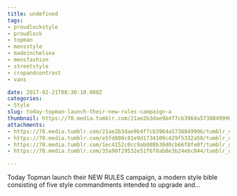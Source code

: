```yaml
---
title: undefined
tags:
- proudlockstyle
- proudlock
- topman
- mensstyle
- madeinchelsea
- mensfashion
- streetstyle
- cropandcontrast
- vans

date: 2017-02-21T08:30:10.000Z
categories:
- Style
slug: today-topman-launch-their-new-rules-campaign-a
thumbnail: https://78.media.tumblr.com/21ae2b3dae9b4f7cb3964a5738849996/tumblr_olotcmKbUT1rhrm24o1_1280.jpg
attachments:
- https://78.media.tumblr.com/21ae2b3dae9b4f7cb3964a5738849996/tumblr_olotcmKbUT1rhrm24o1_1280.jpg
- https://78.media.tumblr.com/e5fd800c81e9d1734109c429f5332a50/tumblr_olotcmKbUT1rhrm24o2_1280.jpg
- https://78.media.tumblr.com/1ec4152c0cc9ab080b30d0cb66f8fe0f/tumblr_olotcmKbUT1rhrm24o3_1280.jpg
- https://78.media.tumblr.com/35a90f29532e51f6f8ab8e3b24ebc044/tumblr_olotcmKbUT1rhrm24o4_1280.jpg

---
```


Today Topman launch their NEW RULES campaign, a modern style bible consisting of five style commandments intended to upgrade and...
